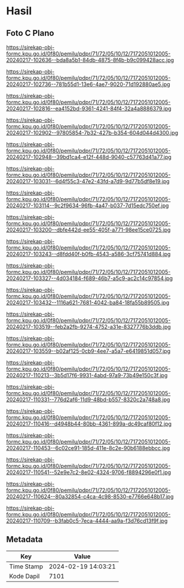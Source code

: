 # Hasil

## Foto C Plano

https://sirekap-obj-formc.kpu.go.id/0f80/pemilu/pdpr/71/72/05/10/12/7172051012005-20240217-102636--bda8a5b1-84db-4875-8f4b-b9c099428acc.jpg

https://sirekap-obj-formc.kpu.go.id/0f80/pemilu/pdpr/71/72/05/10/12/7172051012005-20240217-102736--781b55d1-13e6-4ae7-9020-71d192880ae5.jpg

https://sirekap-obj-formc.kpu.go.id/0f80/pemilu/pdpr/71/72/05/10/12/7172051012005-20240217-102816--ea4152bd-9361-4241-84f4-32a4a8886379.jpg

https://sirekap-obj-formc.kpu.go.id/0f80/pemilu/pdpr/71/72/05/10/12/7172051012005-20240217-102902--97805854-7b32-427b-b354-604d044d4300.jpg

https://sirekap-obj-formc.kpu.go.id/0f80/pemilu/pdpr/71/72/05/10/12/7172051012005-20240217-102948--39bd1ca4-e12f-448d-9040-c57763d41a77.jpg

https://sirekap-obj-formc.kpu.go.id/0f80/pemilu/pdpr/71/72/05/10/12/7172051012005-20240217-103031--6d4f55c3-47e2-43fd-a7d9-9d77b5df8e19.jpg

https://sirekap-obj-formc.kpu.go.id/0f80/pemilu/pdpr/71/72/05/10/12/7172051012005-20240217-103114--9c2f9634-96fb-4a47-b037-7d15edc750ef.jpg

https://sirekap-obj-formc.kpu.go.id/0f80/pemilu/pdpr/71/72/05/10/12/7172051012005-20240217-103200--dbfe442d-ee55-405f-a771-98ee15ce0725.jpg

https://sirekap-obj-formc.kpu.go.id/0f80/pemilu/pdpr/71/72/05/10/12/7172051012005-20240217-103243--d8fdd40f-b0fb-4543-a586-3cf75741d884.jpg

https://sirekap-obj-formc.kpu.go.id/0f80/pemilu/pdpr/71/72/05/10/12/7172051012005-20240217-103327--4d034184-f689-46b7-a5c9-ac2c14c97854.jpg

https://sirekap-obj-formc.kpu.go.id/0f80/pemilu/pdpr/71/72/05/10/12/7172051012005-20240217-103432--1116a621-7681-4042-ba84-18fa55b89505.jpg

https://sirekap-obj-formc.kpu.go.id/0f80/pemilu/pdpr/71/72/05/10/12/7172051012005-20240217-103519--feb2a2fb-9274-4752-a31e-8327776b3ddb.jpg

https://sirekap-obj-formc.kpu.go.id/0f80/pemilu/pdpr/71/72/05/10/12/7172051012005-20240217-103559--b02af125-0cb9-4ee7-a5a7-e6419851d057.jpg

https://sirekap-obj-formc.kpu.go.id/0f80/pemilu/pdpr/71/72/05/10/12/7172051012005-20240217-110213--3b5d17f6-9931-4abd-97a9-73b49e150c3f.jpg

https://sirekap-obj-formc.kpu.go.id/0f80/pemilu/pdpr/71/72/05/10/12/7172051012005-20240217-110331--776d2af6-11d9-48bd-b557-8320c2a748a8.jpg

https://sirekap-obj-formc.kpu.go.id/0f80/pemilu/pdpr/71/72/05/10/12/7172051012005-20240217-110416--d4948b44-80bb-4361-899a-dc49caf80f12.jpg

https://sirekap-obj-formc.kpu.go.id/0f80/pemilu/pdpr/71/72/05/10/12/7172051012005-20240217-110453--6c02ce91-185d-411e-8c2e-90b6188ebbcc.jpg

https://sirekap-obj-formc.kpu.go.id/0f80/pemilu/pdpr/71/72/05/10/12/7172051012005-20240217-110541--52e9e7c2-8e02-4324-9706-f8894296e0f1.jpg

https://sirekap-obj-formc.kpu.go.id/0f80/pemilu/pdpr/71/72/05/10/12/7172051012005-20240217-110624--80a32854-c4ca-4c98-8530-e7766e648b17.jpg

https://sirekap-obj-formc.kpu.go.id/0f80/pemilu/pdpr/71/72/05/10/12/7172051012005-20240217-110709--b3fab0c5-7eca-4444-aa9a-f3d76cd13f9f.jpg


## Metadata

| Key        | Value               |
| ---------- | ------------------- |
| Time Stamp | 2024-02-19 14:03:21 |
| Kode Dapil | 7101                |



